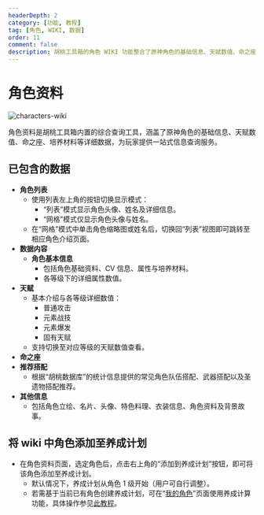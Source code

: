 ```yaml
---
headerDepth: 2
category: [功能, 教程]
tag: [角色, WIKI, 数据]
order: 11
comment: false
description: 胡桃工具箱的角色 WIKI 功能整合了原神角色的基础信息、天赋数值、命之座等重要数据，为玩家提供便捷的角色信息查询。
---
```


# 角色资料

![characters-wiki](https://img.alicdn.com/imgextra/i2/1797064093/O1CN01OKw2Tc1g6e0qbmLe0_!!1797064093.png_.webp)

角色资料是胡桃工具箱内置的综合查询工具，涵盖了原神角色的基础信息、天赋数值、命之座、培养材料等详细数据，为玩家提供一站式信息查询服务。

## 已包含的数据

- **角色列表**
  - 使用列表左上角的按钮切换显示模式：
    - “列表”模式显示角色头像、姓名及详细信息。
    - “网格”模式仅显示角色头像与姓名。
  - 在“网格”模式中单击角色缩略图或姓名后，切换回“列表”视图即可跳转至相应角色介绍页面。
- **数据内容**
  - **角色基本信息**
    - 包括角色基础资料、CV 信息、属性与培养材料。
    - 各等级下的详细属性数值。
- **天赋**
  - 基本介绍与各等级详细数值：
    - 普通攻击
    - 元素战技
    - 元素爆发
    - 固有天赋
  - 支持切换至对应等级的天赋数值查看。
- **命之座**
- **推荐搭配**
  - 根据“胡桃数据库”的统计信息提供的常见角色队伍搭配、武器搭配以及圣遗物搭配推荐。
- **其他信息**
  - 包括角色立绘、名片、头像、特色料理、衣装信息、角色资料及背景故事。

## 将 wiki 中角色添加至养成计划

- 在角色资料页面，选定角色后，点击右上角的“添加到养成计划”按钮，即可将该角色添加至养成计划。
  - 默认情况下，养成计划从角色 1 级开始（用户可自行调整）。
  - 若需基于当前已有角色创建养成计划，可在“[我的角色](character-data.md#将当前选定角色加入养成计算)”页面使用养成计算功能，具体操作参见[此教程](develop-plan.md#基于玩家数据添加)。
